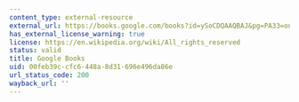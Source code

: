 ```yaml
---
content_type: external-resource
external_url: https://books.google.com/books?id=ySoCDQAAQBAJ&pg=PA33=onepage#v=onepage&q&f=false
has_external_license_warning: true
license: https://en.wikipedia.org/wiki/All_rights_reserved
status: valid
title: Google Books
uid: 00feb39c-cfc6-448a-8d31-696e496da86e
url_status_code: 200
wayback_url: ''
---
```

